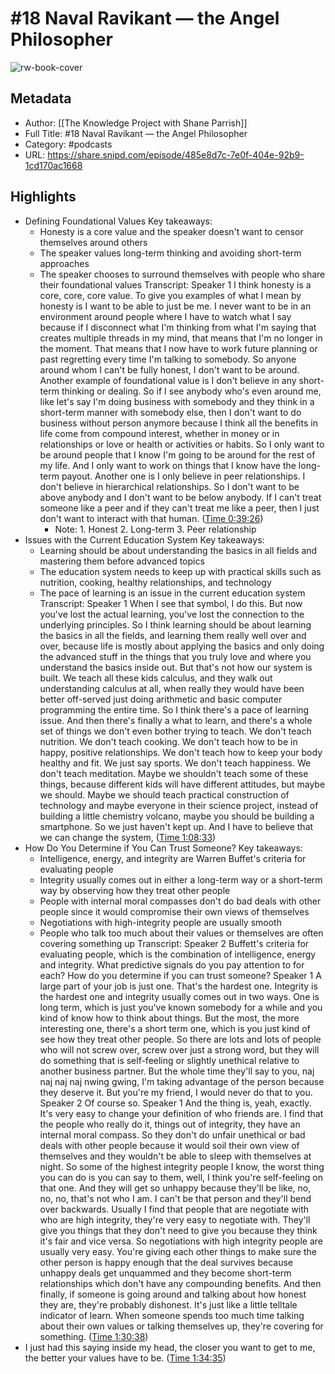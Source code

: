 # #18 Naval Ravikant —  the  Angel Philosopher

![rw-book-cover](https://images.weserv.nl/?url=https%3A%2F%2Fssl-static.libsyn.com%2Fp%2Fassets%2F1%2F3%2F0%2F8%2F130880bf67879f6ed959afa2a1bf1c87%2Fpodcast-cover.png&w=100&h=100)

## Metadata
- Author: [[The Knowledge Project with Shane Parrish]]
- Full Title: #18 Naval Ravikant —  the  Angel Philosopher
- Category: #podcasts
- URL: https://share.snipd.com/episode/485e8d7c-7e0f-404e-92b9-1cd170ac1668

## Highlights
- Defining Foundational Values
  Key takeaways:
  - Honesty is a core value and the speaker doesn't want to censor themselves around others
  - The speaker values long-term thinking and avoiding short-term approaches
  - The speaker chooses to surround themselves with people who share their foundational values
  Transcript:
  Speaker 1
  I think honesty is a core, core, core value. To give you examples of what I mean by honesty is I want to be able to just be me. I never want to be in an environment around people where I have to watch what I say because if I disconnect what I'm thinking from what I'm saying that creates multiple threads in my mind, that means that I'm no longer in the moment. That means that I now have to work future planning or past regretting every time I'm talking to somebody. So anyone around whom I can't be fully honest, I don't want to be around. Another example of foundational value is I don't believe in any short-term thinking or dealing. So if I see anybody who's even around me, like let's say I'm doing business with somebody and they think in a short-term manner with somebody else, then I don't want to do business without person anymore because I think all the benefits in life come from compound interest, whether in money or in relationships or love or health or activities or habits. So I only want to be around people that I know I'm going to be around for the rest of my life. And I only want to work on things that I know have the long-term payout. Another one is I only believe in peer relationships. I don't believe in hierarchical relationships. So I don't want to be above anybody and I don't want to be below anybody. If I can't treat someone like a peer and if they can't treat me like a peer, then I just don't want to interact with that human. ([Time 0:39:26](https://share.snipd.com/snip/e7558494-1987-4eec-b44f-39e3c6f33106))
    - Note: 1. Honest
      2. Long-term
      3. Peer relationship
- Issues with the Current Education System
  Key takeaways:
  - Learning should be about understanding the basics in all fields and mastering them before advanced topics
  - The education system needs to keep up with practical skills such as nutrition, cooking, healthy relationships, and technology
  - The pace of learning is an issue in the current education system
  Transcript:
  Speaker 1
  When I see that symbol, I do this. But now you've lost the actual learning, you've lost the connection to the underlying principles. So I think learning should be about learning the basics in all the fields, and learning them really well over and over, because life is mostly about applying the basics and only doing the advanced stuff in the things that you truly love and where you understand the basics inside out. But that's not how our system is built. We teach all these kids calculus, and they walk out understanding calculus at all, when really they would have been better off-served just doing arithmetic and basic computer programming the entire time. So I think there's a pace of learning issue. And then there's finally a what to learn, and there's a whole set of things we don't even bother trying to teach. We don't teach nutrition. We don't teach cooking. We don't teach how to be in happy, positive relationships. We don't teach how to keep your body healthy and fit. We just say sports. We don't teach happiness. We don't teach meditation. Maybe we shouldn't teach some of these things, because different kids will have different attitudes, but maybe we should. Maybe we should teach practical construction of technology and maybe everyone in their science project, instead of building a little chemistry volcano, maybe you should be building a smartphone. So we just haven't kept up. And I have to believe that we can change the system, ([Time 1:08:33](https://share.snipd.com/snip/e1c87525-7329-4ffa-b7c3-0544a4b19a79))
- How Do You Determine if You Can Trust Someone?
  Key takeaways:
  - Intelligence, energy, and integrity are Warren Buffet's criteria for evaluating people
  - Integrity usually comes out in either a long-term way or a short-term way by observing how they treat other people
  - People with internal moral compasses don't do bad deals with other people since it would compromise their own views of themselves
  - Negotiations with high-integrity people are usually smooth
  - People who talk too much about their values or themselves are often covering something up
  Transcript:
  Speaker 2
  Buffett's criteria for evaluating people, which is the combination of intelligence, energy and integrity. What predictive signals do you pay attention to for each? How do you determine if you can trust someone?
  Speaker 1
  A large part of your job is just one. That's the hardest one. Integrity is the hardest one and integrity usually comes out in two ways. One is long term, which is just you've known somebody for a while and you kind of know how to think about things. But the most, the more interesting one, there's a short term one, which is you just kind of see how they treat other people. So there are lots and lots of people who will not screw over, screw over just a strong word, but they will do something that is self-feeling or slightly unethical relative to another business partner. But the whole time they'll say to you, naj naj naj naj nwing gwing, I'm taking advantage of the person because they deserve it. But you're my friend, I would never do that to you.
  Speaker 2
  Of course so.
  Speaker 1
  And the thing is, yeah, exactly. It's very easy to change your definition of who friends are. I find that the people who really do it, things out of integrity, they have an internal moral compass. So they don't do unfair unethical or bad deals with other people because it would soil their own view of themselves and they wouldn't be able to sleep with themselves at night. So some of the highest integrity people I know, the worst thing you can do is you can say to them, well, I think you're self-feeling on that one. And they will get so unhappy because they'll be like, no, no, no, that's not who I am. I can't be that person and they'll bend over backwards. Usually I find that people that are negotiate with who are high integrity, they're very easy to negotiate with. They'll give you things that they don't need to give you because they think it's fair and vice versa. So negotiations with high integrity people are usually very easy. You're giving each other things to make sure the other person is happy enough that the deal survives because unhappy deals get unquammed and they become short-term relationships which don't have any compounding benefits. And then finally, if someone is going around and talking about how honest they are, they're probably dishonest. It's just like a little telltale indicator of learn. When someone spends too much time talking about their own values or talking themselves up, they're covering for something. ([Time 1:30:38](https://share.snipd.com/snip/4407f6fe-fa1b-4c72-80f6-685c6fcb7782))
- I just had this saying inside my head, the closer you want to get to me, the better your values have to be. ([Time 1:34:35](https://share.snipd.com/snip/1c1d5b78-7b07-4eb2-9f42-b405bf072396))
